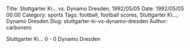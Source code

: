 Title: Stuttgarter Ki… vs. Dynamo Dresden, 1992/05/05
Date: 1992/05/05 00:00
Category: sports
Tags: football, football scores, Stuttgarter Ki…, Dynamo Dresden
Slug: stuttgarter-ki-vs-dynamo-dresden
Author: carbonero


Stuttgarter Ki… 0 - 0 Dynamo Dresden
